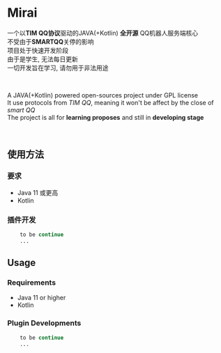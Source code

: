# Mirai

一个以<b>TIM QQ协议</b>驱动的JAVA(+Kotlin) <b>全开源</b> QQ机器人服务端核心<br>
不受由于<b>SMARTQQ</b>关停的影响<br>
项目处于快速开发阶段<br>
由于是学生, 无法每日更新<br>
一切开发旨在学习, 请勿用于非法用途<br>

<br>

A JAVA(+Kotlin) powered open-sources project under GPL license<br>
It use protocols from <i>TIM QQ</i>, meaning it won't be affect by the close of <i>smart QQ</i><br>
The project is all for <b>learning proposes</b> and still in <b>developing stage</b><br>

<br>

## 使用方法
### 要求
- Java 11 或更高
- Kotlin
### 插件开发
``` php
    to be continue
    ...
```


## Usage
### Requirements
- Java 11 or higher
- Kotlin
### Plugin Developments
``` php
    to be continue
    ...
```




